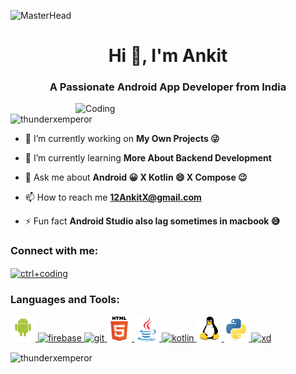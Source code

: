 ![MasterHead](https://1.bp.blogspot.com/-9MiK78CFMLM/YQFurOq9AII/AAAAAAAAQ1A/lKj5GiDnO_MkPLb72XqgnvD5uxOsHO-eACLcBGAsYHQ/s0/Android-Compose-1.0-header-v2.png)
<h1 align="center">Hi 👋, I'm Ankit</h1>
<h3 align="center">A Passionate Android App Developer from India</h3>
<img align="right" alt="Coding" width="400" src="https://blogger.googleusercontent.com/img/b/R29vZ2xl/AVvXsEi049RNjBQZYK_MdsM7IkmN_zTVCqlhCBvOW76D4rkOYyYg6MH9ArKkumVC94eZmCsVmRY6xl3zFY44XT07GUn9Zp70QgCqp9X2zrsO19BMRz8iIG2aOcYr0QuGM5SaCWf_nO8cRzLAK5A8EVvRbxAe5o_sUYruYL3AbGSYzYWEPu_j63dIA0A_i9Yo/s1600/Android-basics-in-compose-social-V2.png">

<p align="left"> <img src="https://komarev.com/ghpvc/?username=thunderxemperor&label=Profile%20views&color=0e75b6&style=flat" alt="thunderxemperor" /> </p>

- 🔭 I’m currently working on **My Own Projects 😜**

- 🌱 I’m currently learning **More About Backend Development**

- 💬 Ask me about **Android 😀 X Kotlin 😄 X Compose 😉**

- 📫 How to reach me **12AnkitX@gmail.com**

- ⚡ Fun fact **Android Studio also lag sometimes in macbook 😅**

<h3 align="left">Connect with me:</h3>
<p align="left">
<a href="https://www.youtube.com/c/ctrl+coding" target="blank"><img align="center" src="https://raw.githubusercontent.com/rahuldkjain/github-profile-readme-generator/master/src/images/icons/Social/youtube.svg" alt="ctrl+coding" height="30" width="40" /></a>
</p>

<h3 align="left">Languages and Tools:</h3>
<p align="left"> <a href="https://developer.android.com" target="_blank" rel="noreferrer"> <img src="https://raw.githubusercontent.com/devicons/devicon/master/icons/android/android-original-wordmark.svg" alt="android" width="40" height="40"/> </a> <a href="https://firebase.google.com/" target="_blank" rel="noreferrer"> <img src="https://www.vectorlogo.zone/logos/firebase/firebase-icon.svg" alt="firebase" width="40" height="40"/> </a> <a href="https://git-scm.com/" target="_blank" rel="noreferrer"> <img src="https://www.vectorlogo.zone/logos/git-scm/git-scm-icon.svg" alt="git" width="40" height="40"/> </a> <a href="https://www.w3.org/html/" target="_blank" rel="noreferrer"> <img src="https://raw.githubusercontent.com/devicons/devicon/master/icons/html5/html5-original-wordmark.svg" alt="html5" width="40" height="40"/> </a> <a href="https://www.java.com" target="_blank" rel="noreferrer"> <img src="https://raw.githubusercontent.com/devicons/devicon/master/icons/java/java-original.svg" alt="java" width="40" height="40"/> </a> <a href="https://kotlinlang.org" target="_blank" rel="noreferrer"> <img src="https://www.vectorlogo.zone/logos/kotlinlang/kotlinlang-icon.svg" alt="kotlin" width="40" height="40"/> </a> <a href="https://www.linux.org/" target="_blank" rel="noreferrer"> <img src="https://raw.githubusercontent.com/devicons/devicon/master/icons/linux/linux-original.svg" alt="linux" width="40" height="40"/> </a> <a href="https://www.python.org" target="_blank" rel="noreferrer"> <img src="https://raw.githubusercontent.com/devicons/devicon/master/icons/python/python-original.svg" alt="python" width="40" height="40"/> </a> <a href="https://www.adobe.com/products/xd.html" target="_blank" rel="noreferrer"> <img src="https://cdn.worldvectorlogo.com/logos/adobe-xd.svg" alt="xd" width="40" height="40"/> </a> </p>

<p><img align="center" src="https://github-readme-streak-stats.herokuapp.com/?user=thunderxemperor&" alt="thunderxemperor" /></p>
